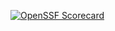 [![OpenSSF Scorecard](htt‌ps://api.securityscorecards.dev/projects/github.com/ljelg7578/COP1500_final/badge)](htt‌ps://securityscorecards.dev/viewer/?uri=github.com/ljelg7578/COP1500_final)
